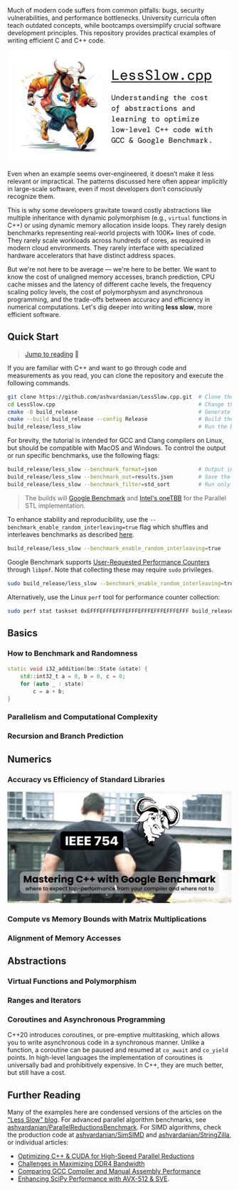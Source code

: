 Much of modern code suffers from common pitfalls: bugs, security vulnerabilities, and performance bottlenecks.
University curricula often teach outdated concepts, while bootcamps oversimplify crucial software development principles.
This repository provides practical examples of writing efficient C and C++ code.

![Less Slow C++](https://github.com/ashvardanian/ashvardanian/blob/master/repositories/LessSlow.cpp.jpg?raw=true)

Even when an example seems over-engineered, it doesn’t make it less relevant or impractical.
The patterns discussed here often appear implicitly in large-scale software, even if most developers don’t consciously recognize them.

This is why some developers gravitate toward costly abstractions like multiple inheritance with dynamic polymorphism (e.g., `virtual` functions in C++) or using dynamic memory allocation inside loops.
They rarely design benchmarks representing real-world projects with 100K+ lines of code.
They rarely scale workloads across hundreds of cores, as required in modern cloud environments.
They rarely interface with specialized hardware accelerators that have distinct address spaces.

But we're not here to be average — we're here to be better.
We want to know the cost of unaligned memory accesses, branch prediction, CPU cache misses and the latency of different cache levels, the frequency scaling policy levels, the cost of polymorphysm and asynchronous programming, and the trade-offs between accuracy and efficiency in numerical computations.
Let's dig deeper into writing __less slow__, more efficient software.

## Quick Start

> [Jump to reading](#basics) 🔗

If you are familiar with C++ and want to go through code and measurements as you read, you can clone the repository and execute the following commands.

```sh
git clone https://github.com/ashvardanian/LessSlow.cpp.git  # Clone the repository
cd LessSlow.cpp                                             # Change the directory
cmake -B build_release                                      # Generate the build files
cmake --build build_release --config Release                # Build the project
build_release/less_slow                                     # Run the benchmarks
```

For brevity, the tutorial is intended for GCC and Clang compilers on Linux, but should be compatible with MacOS and Windows.
To control the output or run specific benchmarks, use the following flags:

```sh
build_release/less_slow --benchmark_format=json             # Output in JSON format
build_release/less_slow --benchmark_out=results.json        # Save the results to a file, instead of `stdout`
build_release/less_slow --benchmark_filter=std_sort         # Run only benchmarks containing `std_sort` in their name
```

> The builds will [Google Benchmark](https://github.com/google/benchmark) and [Intel's oneTBB](https://github.com/uxlfoundation/oneTBB) for the Parallel STL implementation.

To enhance stability and reproducibility, use the `--benchmark_enable_random_interleaving=true` flag which shuffles and interleaves benchmarks as described [here](https://github.com/google/benchmark/blob/main/docs/random_interleaving.md).

```sh
build_release/less_slow --benchmark_enable_random_interleaving=true
```

Google Benchmark supports [User-Requested Performance Counters](https://github.com/google/benchmark/blob/main/docs/perf_counters.md) through `libpmf`.
Note that collecting these may require `sudo` privileges.

```sh
sudo build_release/less_slow --benchmark_enable_random_interleaving=true --benchmark_format=json --benchmark_perf_counters="CYCLES,INSTRUCTIONS"
```

Alternatively, use the Linux `perf` tool for performance counter collection:

```sh
sudo perf stat taskset 0xEFFFEFFFEFFFEFFFEFFFEFFFEFFFEFFF build_release/less_slow --benchmark_enable_random_interleaving=true --benchmark_filter=super_sort
```

## Basics

### How to Benchmark and Randomness

```cpp
static void i32_addition(bm::State &state) {
    std::int32_t a = 0, b = 0, c = 0;
    for (auto _ : state)
        c = a + b;
}
```

### Parallelism and Computational Complexity

### Recursion and Branch Prediction

## Numerics

### Accuracy vs Efficiency of Standard Libraries

[![Meme IEEE 754 vs GCC](assets/meme-ieee764-vs-gnu-compiler-cover.png)](https://ashvardanian.com/posts/google-benchmark/)

### Compute vs Memory Bounds with Matrix Multiplications

### Alignment of Memory Accesses



## Abstractions

### Virtual Functions and Polymorphism

### Ranges and Iterators

### Coroutines and Asynchronous Programming

C++20 introduces coroutines, or pre-emptive multitasking, which allows you to write asynchronous code in a synchronous manner.
Unlike a function, a coroutine can be paused and resumed at `co_await` and `co_yield` points.
In high-level languages the implementation of coroutines is universally bad and prohibitively expensive.
In C++, they are much better, but still have a cost.


## Further Reading

Many of the examples here are condensed versions of the articles on the ["Less Slow" blog](https://ashvardanian.com/tags/less-slow/).
For advanced parallel algorithm benchmarks, see [ashvardanian/ParallelReductionsBenchmark](https://github.com/ashvardanian/ParallelReductionsBenchmark).
For SIMD algorithms, check the production code at [ashvardanian/SimSIMD](https://github.com/ashvardanian/SimSIMD) and [ashvardanian/StringZilla](https://github.com/asvardanian/StringZilla), or individual articles:

- [Optimizing C++ & CUDA for High-Speed Parallel Reductions](https://ashvardanian.com/posts/cuda-parallel-reductions/)
- [Challenges in Maximizing DDR4 Bandwidth](https://ashvardanian.com/posts/ddr4-bandwidth/)
- [Comparing GCC Compiler and Manual Assembly Performance](https://ashvardanian.com/posts/gcc-12-vs-avx512fp16/)
- [Enhancing SciPy Performance with AVX-512 & SVE](https://ashvardanian.com/posts/simsimd-faster-scipy/).

